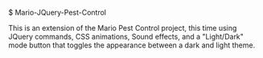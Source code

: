 $ Mario-JQuery-Pest-Control

This is an extension of the Mario Pest Control project, this time using JQuery commands, CSS animations, Sound effects, and a "Light/Dark" mode button that toggles the appearance between a dark and light theme.
